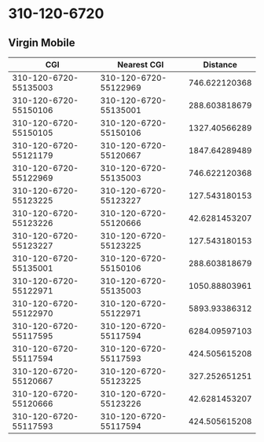 # 310-120-6720
## Virgin Mobile


| CGI | Nearest CGI | Distance |
|-----|-------------|----------|
| 310-120-6720-55135003 | 310-120-6720-55122969 | 746.622120368 |
| 310-120-6720-55150106 | 310-120-6720-55135001 | 288.603818679 |
| 310-120-6720-55150105 | 310-120-6720-55150106 | 1327.40566289 |
| 310-120-6720-55121179 | 310-120-6720-55120667 | 1847.64289489 |
| 310-120-6720-55122969 | 310-120-6720-55135003 | 746.622120368 |
| 310-120-6720-55123225 | 310-120-6720-55123227 | 127.543180153 |
| 310-120-6720-55123226 | 310-120-6720-55120666 | 42.6281453207 |
| 310-120-6720-55123227 | 310-120-6720-55123225 | 127.543180153 |
| 310-120-6720-55135001 | 310-120-6720-55150106 | 288.603818679 |
| 310-120-6720-55122971 | 310-120-6720-55135003 | 1050.88803961 |
| 310-120-6720-55122970 | 310-120-6720-55122971 | 5893.93386312 |
| 310-120-6720-55117595 | 310-120-6720-55117594 | 6284.09597103 |
| 310-120-6720-55117594 | 310-120-6720-55117593 | 424.505615208 |
| 310-120-6720-55120667 | 310-120-6720-55123225 | 327.252651251 |
| 310-120-6720-55120666 | 310-120-6720-55123226 | 42.6281453207 |
| 310-120-6720-55117593 | 310-120-6720-55117594 | 424.505615208 |
